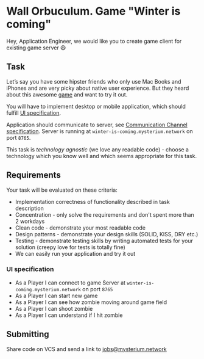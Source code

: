 # Wall Orbuculum. Game "Winter is coming"

Hey, Application Engineer, we would like you to create game client for existing game server 😃

## Task

Let’s say you have some hipster friends who only use Mac Books and iPhones and are very picky about native user experience.
But they heard about this awesome [game](../README.md#game-rules) and want to try it out.

You will have to implement desktop or mobile application, which should fulfill [UI specification](#ui-specification).

Application should communicate to server, see [Communication Channel specification](Talk_to_Zombies.md#communication-channel-specification).
Server is running at `winter-is-coming.mysterium.network` on port `8765`.

This task is *technology agnostic* (we love any readable code) - choose a technology which you know well and which seems appropriate for this task. 

## Requirements

Your task will be evaluated on these criteria:

- Implementation correctness of functionality described in task description
- Concentration - only solve the requirements and don't spent more than 2 workdays
- Clean code - demonstrate your most readable code
- Design patterns - demonstrate your design skills (SOLID, KISS, DRY etc.)
- Testing - demonstrate testing skills by writing automated tests for your solution (creepy love for tests is totally fine)
- We can easily run your application and try it out

### UI specification
- As a Player I can connect to game Server at `winter-is-coming.mysterium.network` on port `8765`
- As a Player I can start new game
- As a Player I can see how zombie moving around game field
- As a Player I can shoot zombie
- As a Player I can understand if I hit zombie

## Submitting

Share code on VCS and send a link to jobs@mysterium.network
